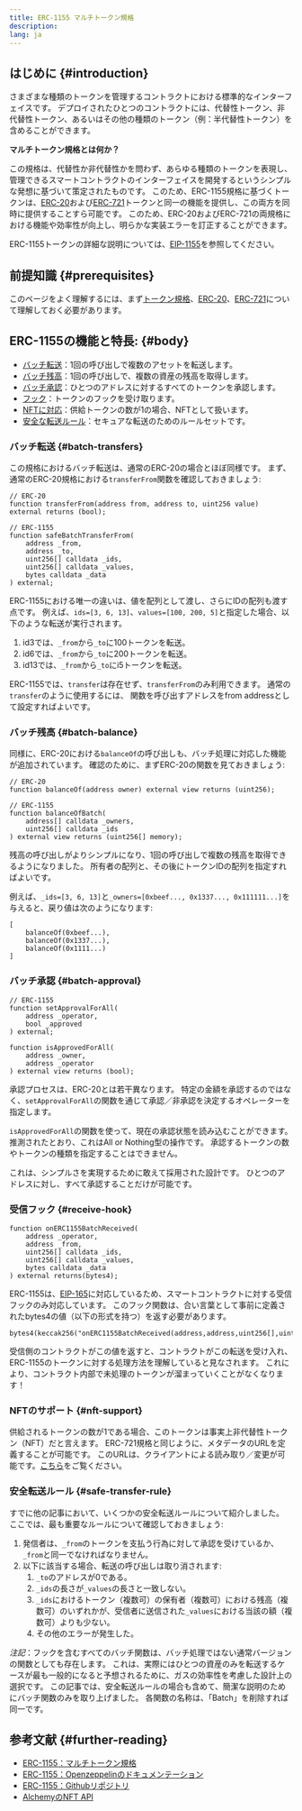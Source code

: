```yaml
---
title: ERC-1155 マルチトークン規格
description:
lang: ja
---
```


## はじめに {#introduction}

さまざまな種類のトークンを管理するコントラクトにおける標準的なインターフェイスです。 デプロイされたひとつのコントラクトには、代替性トークン、非代替性トークン、あるいはその他の種類のトークン（例：半代替性トークン）を含めることができます。

**マルチトークン規格とは何か？**

この規格は、代替性か非代替性かを問わず、あらゆる種類のトークンを表現し、管理できるスマートコントラクトのインターフェイスを開発するというシンプルな発想に基づいて策定されたものです。 このため、ERC-1155規格に基づくトークンは、[ERC-20](/developers/docs/standards/tokens/erc-20/)および[ERC-721](/developers/docs/standards/tokens/erc-721/)トークンと同一の機能を提供し、この両方を同時に提供することすら可能です。 このため、ERC-20およびERC-721の両規格における機能や効率性が向上し、明らかな実装エラーを訂正することができます。

ERC-1155トークンの詳細な説明については、[EIP-1155](https://eips.ethereum.org/EIPS/eip-1155)を参照してください。

## 前提知識 {#prerequisites}

このページをよく理解するには、まず[トークン規格](/developers/docs/standards/tokens/)、[ERC-20](/developers/docs/standards/tokens/erc-20/)、[ERC-721](/developers/docs/standards/tokens/erc-721/)について理解しておく必要があります。

## ERC-1155の機能と特長: {#body}

- [バッチ転送](#batch_transfers)：1回の呼び出しで複数のアセットを転送します。
- [バッチ残高](#batch_balance)：1回の呼び出しで、複数の資産の残高を取得します。
- [バッチ承認](#batch_approval)：ひとつのアドレスに対するすべてのトークンを承認します。
- [フック](#recieve_hook)：トークンのフックを受け取ります。
- [NFTに対応](#nft_support)：供給トークンの数が1の場合、NFTとして扱います。
- [安全な転送ルール](#safe_transfer_rule)：セキュアな転送のためのルールセットです。

### バッチ転送 {#batch-transfers}

この規格におけるバッチ転送は、通常のERC-20の場合とほぼ同様です。 まず、通常のERC-20規格における`transferFrom`関数を確認しておきましょう:

```solidity
// ERC-20
function transferFrom(address from, address to, uint256 value) external returns (bool);

// ERC-1155
function safeBatchTransferFrom(
    address _from,
    address _to,
    uint256[] calldata _ids,
    uint256[] calldata _values,
    bytes calldata _data
) external;
```

ERC-1155における唯一の違いは、値を配列として渡し、さらにIDの配列も渡す点です。 例えば、`ids=[3, 6, 13]`、`values=[100, 200, 5]`と指定した場合、以下のような転送が実行されます。

1. id3では、`_from`から`_to`に100トークンを転送。
2. id6では、`_from`から`_to`に200トークンを転送。
3. id13では、`_from`から`_to`にi5トークンを転送。

ERC-1155では、`transfer`は存在せず、`transferFrom`のみ利用できます。 通常の`transfer`のように使用するには、 関数を呼び出すアドレスをfrom addressとして設定すればよいです。

### バッチ残高 {#batch-balance}

同様に、ERC-20における`balanceOf`の呼び出しも、バッチ処理に対応した機能が追加されています。 確認のために、まずERC-20の関数を見ておきましょう:

```solidity
// ERC-20
function balanceOf(address owner) external view returns (uint256);

// ERC-1155
function balanceOfBatch(
    address[] calldata _owners,
    uint256[] calldata _ids
) external view returns (uint256[] memory);
```

残高の呼び出しがよりシンプルになり、1回の呼び出しで複数の残高を取得できるようになりました。 所有者の配列と、その後にトークンIDの配列を指定すればよいです。

例えば、`_ids=[3, 6, 13]`と`_owners=[0xbeef..., 0x1337..., 0x111111...]`を与えると、戻り値は次のようになります:

```solidity
[
    balanceOf(0xbeef...),
    balanceOf(0x1337...),
    balanceOf(0x1111...)
]
```

### バッチ承認 {#batch-approval}

```solidity
// ERC-1155
function setApprovalForAll(
    address _operator,
    bool _approved
) external;

function isApprovedForAll(
    address _owner,
    address _operator
) external view returns (bool);
```

承認プロセスは、ERC-20とは若干異なります。 特定の金額を承認するのではなく、`setApprovalForAll`の関数を通じて承認／非承認を決定するオペレーターを指定します。

`isApprovedForAll`の関数を使って、現在の承認状態を読み込むことができます。 推測されたとおり、これはAll or Nothing型の操作です。 承認するトークンの数やトークンの種類を指定することはできません。

これは、シンプルさを実現するために敢えて採用された設計です。 ひとつのアドレスに対し、すべて承認することだけが可能です。

### 受信フック {#receive-hook}

```solidity
function onERC1155BatchReceived(
    address _operator,
    address _from,
    uint256[] calldata _ids,
    uint256[] calldata _values,
    bytes calldata _data
) external returns(bytes4);
```

ERC-1155は、[EIP-165](https://eips.ethereum.org/EIPS/eip-165)に対応しているため、スマートコントラクトに対する受信フックのみ対応しています。 このフック関数は、合い言葉として事前に定義されたbytes4の値（以下の形式を持つ）を返す必要があります。

```solidity
bytes4(keccak256("onERC1155BatchReceived(address,address,uint256[],uint256[],bytes)"))
```

受信側のコントラクトがこの値を返すと、コントラクトがこの転送を受け入れ、ERC-1155のトークンに対する処理方法を理解していると見なされます。 これにより、コントラクト内部で未処理のトークンが溜まっていくことがなくなります！

### NFTのサポート {#nft-support}

供給されるトークンの数が1である場合、このトークンは事実上非代替性トークン（NFT）だと言えます。 ERC-721規格と同じように、メタデータのURLを定義することが可能です。 このURLは、クライアントによる読み取り／変更が可能です。[こちら](https://eips.ethereum.org/EIPS/eip-1155#metadata)をご覧ください。

### 安全転送ルール {#safe-transfer-rule}

すでに他の記事において、いくつかの安全転送ルールについて紹介しました。 ここでは、最も重要なルールについて確認しておきましょう:

1. 発信者は、`_from`のトークンを支払う行為に対して承認を受けているか、`_from`と同一でなければなりません。
2. 以下に該当する場合、転送の呼び出しは取り消されます:
   1. `_to`のアドレスが0である。
   2. `_ids`の長さが`_values`の長さと一致しない。
   3. `_ids`におけるトークン（複数可）の保有者（複数可）における残高（複数可）のいずれかが、受信者に送信された`_values`における当該の額（複数可）よりも少ない。
   4. その他のエラーが発生した。

_注記_：フックを含むすべてのバッチ関数は、バッチ処理ではない通常バージョンの関数としても存在します。 これは、実際にはひとつの資産のみを転送するケースが最も一般的になると予想されるために、ガスの効率性を考慮した設計上の選択です。 この記事では、安全転送ルールの場合も含めて、簡潔な説明のためにバッチ関数のみを取り上げました。 各関数の名称は、「Batch」を削除すれば同一です。

## 参考文献 {#further-reading}

- [ERC-1155：マルチトークン規格](https://eips.ethereum.org/EIPS/eip-1155)
- [ERC-1155：Openzeppelinのドキュメンテーション](https://docs.openzeppelin.com/contracts/3.x/erc1155)
- [ERC-1155：Githubリポジトリ](https://github.com/enjin/erc-1155)
- [AlchemyのNFT API](https://docs.alchemy.com/alchemy/enhanced-apis/nft-api)

